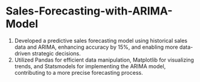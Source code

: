 # Sales-Forecasting-with-ARIMA-Model
1. Developed a predictive sales forecasting model using historical sales data and ARIMA, enhancing accuracy by 15%,
 and enabling more data-driven strategic decisions.
2. Utilized Pandas for efficient data manipulation, Matplotlib for visualizing trends, and Statsmodels for implementing
 the ARIMA model, contributing to a more precise forecasting process.
